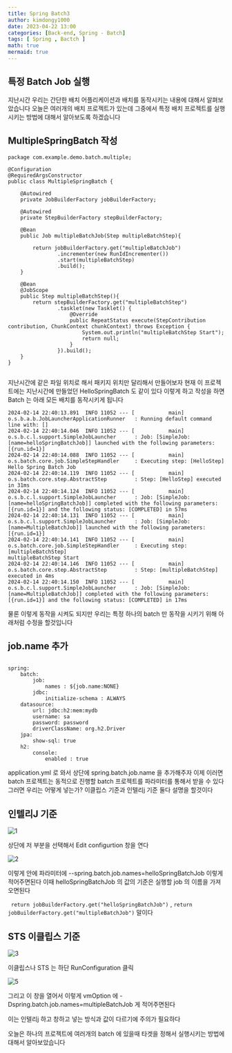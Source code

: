 ```yaml
---
title: Spring Batch3
author: kimdongy1000
date: 2023-04-22 13:00
categories: [Back-end, Spring - Batch]
tags: [ Spring , Bactch ]
math: true
mermaid: true
---
```


## 특정 Batch Job 실행
지난시간 우리는 간단한 배치 어플리케이션과 배치를 동작시키는 내용에 대해서 알펴보았습니다 오늘은 여러개의 배치 프로젝트가 있는데 그중에서 특정 배치 프로젝트를 실행시키는 방법에 대해서 알아보도록 하겠습니다 

## MultipleSpringBatch 작성 
```
package com.example.demo.batch.multiple;

@Configuration
@RequiredArgsConstructor
public class MultipleSpringBatch {

    @Autowired
    private JobBuilderFactory jobBuilderFactory;

    @Autowired
    private StepBuilderFactory stepBuilderFactory;

    @Bean
    public Job multipleBatchJob(Step multipleBatchStep){

        return jobBuilderFactory.get("multipleBatchJob")
                .incrementer(new RunIdIncrementer())
                .start(multipleBatchStep)
                .build();
    }

    @Bean
    @JobScope
    public Step multipleBatchStep(){
        return stepBuilderFactory.get("multipleBatchStep")
                .tasklet(new Tasklet() {
                    @Override
                    public RepeatStatus execute(StepContribution contribution, ChunkContext chunkContext) throws Exception {
                        System.out.println("multipleBatchStep Start");
                        return null;
                    }
                }).build();
    }
}


```
지난시간에 같은 파일 위치로 해서 패키지 위치만 달리해서 만들어보자 현재 이 프로젝트에는 지난시간에 만들었던 HelloSpringBatch 도 같이 있다 이렇게 하고 작성을 하면 Batch 는 아래 모든 배치를 동작시키게 됩니다 

```
2024-02-14 22:40:13.891  INFO 11052 --- [           main] o.s.b.a.b.JobLauncherApplicationRunner   : Running default command line with: []
2024-02-14 22:40:14.046  INFO 11052 --- [           main] o.s.b.c.l.support.SimpleJobLauncher      : Job: [SimpleJob: [name=helloSpringBatchJob]] launched with the following parameters: [{run.id=1}]
2024-02-14 22:40:14.088  INFO 11052 --- [           main] o.s.batch.core.job.SimpleStepHandler     : Executing step: [HelloStep]
Hello Spring Batch Job
2024-02-14 22:40:14.119  INFO 11052 --- [           main] o.s.batch.core.step.AbstractStep         : Step: [HelloStep] executed in 31ms
2024-02-14 22:40:14.124  INFO 11052 --- [           main] o.s.b.c.l.support.SimpleJobLauncher      : Job: [SimpleJob: [name=helloSpringBatchJob]] completed with the following parameters: [{run.id=1}] and the following status: [COMPLETED] in 57ms
2024-02-14 22:40:14.131  INFO 11052 --- [           main] o.s.b.c.l.support.SimpleJobLauncher      : Job: [SimpleJob: [name=MultipleBatchJob]] launched with the following parameters: [{run.id=1}]
2024-02-14 22:40:14.141  INFO 11052 --- [           main] o.s.batch.core.job.SimpleStepHandler     : Executing step: [multipleBatchStep]
multipleBatchStep Start
2024-02-14 22:40:14.146  INFO 11052 --- [           main] o.s.batch.core.step.AbstractStep         : Step: [multipleBatchStep] executed in 4ms
2024-02-14 22:40:14.150  INFO 11052 --- [           main] o.s.b.c.l.support.SimpleJobLauncher      : Job: [SimpleJob: [name=MultipleBatchJob]] completed with the following parameters: [{run.id=1}] and the following status: [COMPLETED] in 17ms

```

물론 이렇게 동작을 시켜도 되지만 우리는 특정 하나의 batch 만 동작을 시키기 위해 아래처럼 수정을 할것입니다 

## job.name 추가 
```

spring:
    batch:
        job:
            names : ${job.name:NONE}
        jdbc:
            initialize-schema : ALWAYS
    datasource:
        url: jdbc:h2:mem:mydb
        username: sa
        password: password
        driverClassName: org.h2.Driver
    jpa:
        show-sql: true
    h2:
        console:
            enabled : true

```
application.yml 로 와서 상단에 spring.batch.job.name 을 추가해주자 이제 이러면 batch 프로젝트는 동적으로 진행할 batch 프로젝트를 파라미터를 통해서 받을 수 있다 그러면 우리는 어떻게 넣는가?
이클립스 기준과 인텔리j 기준 둘다 설명을 할것이다 

## 인텔리J 기준 

![1](https://github.com/time-kimdongy1000/ImageStore/assets/58513678/3f138b2a-546e-4c78-914f-be12e9c2c2c1)

상단에 저 부분을 선택해서 Edit configurtion 창을 연다

![2](https://github.com/time-kimdongy1000/ImageStore/assets/58513678/b4cf8a8b-f30a-404c-b5ff-1137f00dc180)

이렇게 안에 파라미터에 --spring.batch.job.names=helloSpringBatchJob 이렇게 적어주면된다 이때 helloSpringBatchJob 의 값의 기준은 실행할 job 의 이름을 가져오면된다 

` return jobBuilderFactory.get("helloSpringBatchJob")` , `return jobBuilderFactory.get("multipleBatchJob")` 말이다 

## STS 이클립스 기준

![3](https://github.com/time-kimdongy1000/ImageStore/assets/58513678/efc0472e-8d1b-4c4c-88ff-5dc9232dbd2e)

이클립스나 STS 는 하단 RunConfiguration 클릭 

![5](https://github.com/time-kimdongy1000/ImageStore/assets/58513678/4c075304-dd46-4db9-ae0b-b0df0c5e0e0d)

그리고 이 창을 열어서 이렇게 vmOption 에 -Dspring.batch.job.names=multipleBatchJob 게 적어주면된다 

이는 인텔리j 하고 창하고 넣는 방식과 값이 다르기에 주의가 필요하다 

오늘은 하나의 프로젝트에 여러개의 batch 에 있을때 타겟을 정해서 실행시키는 방법에 대해서 알아보았습니다 

